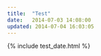 ```yaml
---
title:  "Test"
date:   2014-07-03 14:08:00
updated: 2014-07-04 16:03:05
---
```


{% include test_date.html %}
